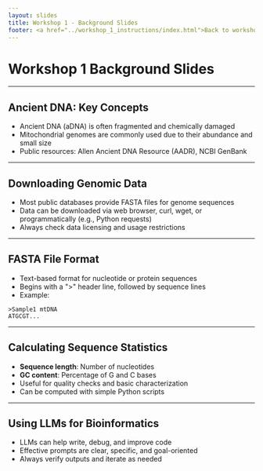 ```yaml
---
layout: slides
title: Workshop 1 - Background Slides
footer: <a href="../workshop_1_instructions/index.html">Back to workshop 1</a>
---
```


# Workshop 1 Background Slides

---

## Ancient DNA: Key Concepts
- Ancient DNA (aDNA) is often fragmented and chemically damaged
- Mitochondrial genomes are commonly used due to their abundance and small size
- Public resources: Allen Ancient DNA Resource (AADR), NCBI GenBank

---

## Downloading Genomic Data
- Most public databases provide FASTA files for genome sequences
- Data can be downloaded via web browser, curl, wget, or programmatically (e.g., Python requests)
- Always check data licensing and usage restrictions

---

## FASTA File Format
- Text-based format for nucleotide or protein sequences
- Begins with a ">" header line, followed by sequence lines
- Example:
```
>Sample1 mtDNA
ATGCGT...
```

---

## Calculating Sequence Statistics
- **Sequence length**: Number of nucleotides
- **GC content**: Percentage of G and C bases
- Useful for quality checks and basic characterization
- Can be computed with simple Python scripts

---

## Using LLMs for Bioinformatics
- LLMs can help write, debug, and improve code
- Effective prompts are clear, specific, and goal-oriented
- Always verify outputs and iterate as needed
